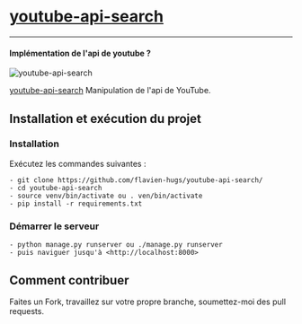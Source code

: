 # [youtube-api-search](https://github.com/flavien-hugs/youtube-api-search/)&nbsp;
----------------------------------

#### Implémentation de l'api de youtube ?
![youtube-api-search](https://github.com/flavien-hugs/youtube-api-search/blob/master/youtube-api-search.png "youtube api search")

[youtube-api-search](https://github.com/flavien-hugs/youtube-api-search/) Manipulation de l'api de YouTube.

Installation et exécution du projet
-----------------------------------

### Installation
Exécutez les commandes suivantes :

    - git clone https://github.com/flavien-hugs/youtube-api-search/
    - cd youtube-api-search
    - source venv/bin/activate ou . ven/bin/activate
    - pip install -r requirements.txt

### Démarrer le serveur

    - python manage.py runserver ou ./manage.py runserver
    - puis naviguer jusqu'à <http://localhost:8000>


Comment contribuer
------------------

Faites un Fork, travaillez sur votre propre branche, soumettez-moi des pull requests.
